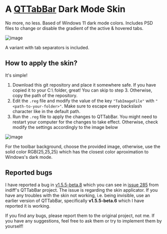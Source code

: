 # A [QTTabBar](https://github.com/indiff/qttabbar) Dark Mode Skin
No more, no less. Based of Windows 11 dark mode colors. Includes PSD files to change or disable the gradient of the active & hovered tabs.
 
 ![image](https://user-images.githubusercontent.com/77287361/155851685-1eb15abf-fc69-4dcd-bc7f-5954e8e59355.png)
 
A variant with tab separators is included.
 
## How to apply the skin?
It's simple!

1. Download this git repository and place it somewhere safe. If you have copied it to your C:\ folder, great! You can skip to step 3. Otherwise, copy the path of the repository.
2. Edit the `.reg` file and modify the value of the key `"TabImageFile"` with `"<path-to-your-folder>"`. Make sure to escape every backslash character like in the default path.
3. Run the `.reg` file to apply the changes to QTTabBar. You might need to restart  your computer for the changes to take effect. Otherwise, check modify the settings accordingly to the image below

![image](https://user-images.githubusercontent.com/77287361/202919429-0fcfcafd-31ef-461f-b407-3d89e30daf69.png)

For the toolbar background, choose the provided image, otherwise, use the solid color RGB(25,25,25) which has the closest color aproximation to Windows's dark mode. 

## Reported bugs
I have reported a bug in [v1.5.5-beta.8](https://github.com/indiff/qttabbar/releases/tag/v1.5.5-beta.8) which you can see in [issue 285](https://github.com/indiff/qttabbar/issues/285) from indiff's QTTabBar project. The issue is regarding the skin applicator. If you have any troubles with the skin not working, i.e. being invisible, use an earlier version of QTTabBar, specifically **v1.5.5-beta.6** which I have reported it is working.

If you find any bugs, please report them to the original project, not me. If you have any suggestions, feel free to ask them or try to implement them by yourself!
